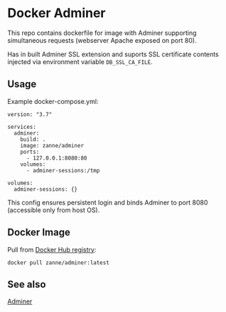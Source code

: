 # Docker Adminer

This repo contains dockerfile for image with Adminer supporting simultaneous requests (webserver Apache exposed on port 80).

Has in built Adminer SSL extension and suports SSL certificate contents injected via environment variable `DB_SSL_CA_FILE`.

## Usage

Example docker-compose.yml:

```
version: "3.7"

services:
  adminer:
    build: .
    image: zanne/adminer
    ports:
      - 127.0.0.1:8080:80
    volumes:
      - adminer-sessions:/tmp

volumes:
  adminer-sessions: {}
```

This config ensures persistent login and binds Adminer to port 8080 (accessible only from host OS).

## Docker Image

Pull from [Docker Hub registry](https://cloud.docker.com/repository/registry-1.docker.io/zanne/adminer): 

`docker pull zanne/adminer:latest`

## See also

[Adminer](https://www.adminer.org)
